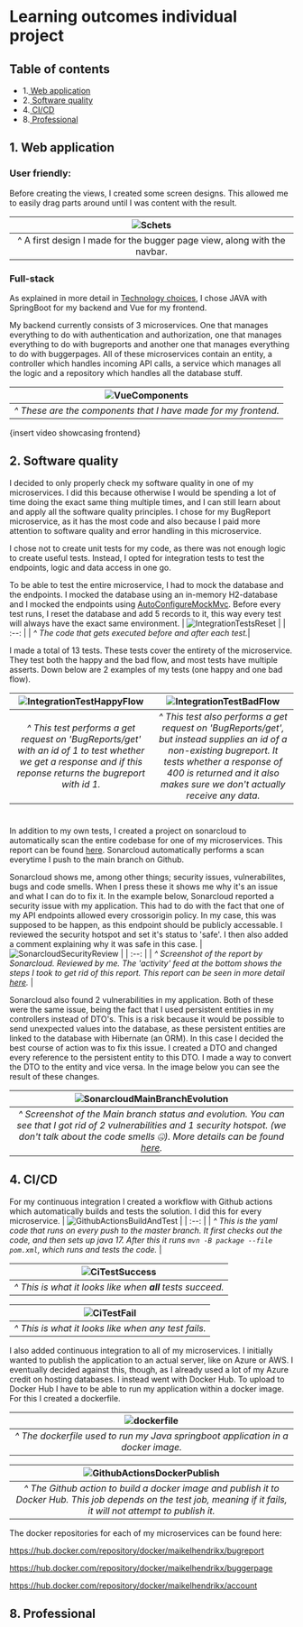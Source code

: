 # Learning outcomes individual project

## Table of contents

- 1.[ Web application](#1-web-application)
- 2.[ Software quality](#2-software-quality)
- 4.[ CI/CD](#4-cicd)
- 8.[ Professional](#8-professional)


## 1. Web application

### User friendly:
Before creating the views, I created some screen designs. This allowed me to easily drag parts around until I was content with the result.

| ![Schets](https://user-images.githubusercontent.com/84376526/169283094-832a330c-2ac4-4685-853b-e7e9d48648a0.png) |
| :--: |
| ^ A first design I made for the bugger page view, along with the navbar. |


### Full-stack
As explained in more detail in [Technology choices](README.md#technology-choices), I chose JAVA with SpringBoot for my backend and Vue for my frontend.

My backend currently consists of 3 microservices. One that manages everything to do with authentication and authorization, one that manages everything to do with bugreports and another one that manages everything to do with buggerpages. All of these microservices contain an entity, a controller which handles incoming API calls, a service which manages all the logic and a repository which handles all the database stuff.



| ![VueComponents](https://user-images.githubusercontent.com/84376526/171408014-27c3e85e-715e-4401-bda4-40a82489c785.png) |
| :--: |
| _^ These are the components that I have made for my frontend._|

{insert video showcasing frontend}


## 2. Software quality
I decided to only properly check my software quality in one of my microservices. I did this because otherwise I would be spending a lot of time doing the exact same thing multiple times, and I can still learn about and apply all the software quality principles. I chose for my BugReport microservice, as it has the most code and also because I paid more attention to software quality and error handling in this microservice.

I chose not to create unit tests for my code, as there was not enough logic to create useful tests. Instead, I opted for integration tests to test the endpoints, logic and data access in one go.

To be able to test the entire microservice, I had to mock the database and the endpoints. I mocked the database using an in-memory H2-database and I mocked the endpoints using [AutoConfigureMockMvc](https://docs.spring.io/spring-boot/docs/current/api/org/springframework/boot/test/autoconfigure/web/servlet/AutoConfigureMockMvc.html). Before every test runs, I reset the database and add 5 records to it, this way every test will always have the exact same environment.
| ![IntegrationTestsReset](https://user-images.githubusercontent.com/84376526/171234647-ac3e3412-b2ea-4cbd-b2e7-0e87e0e9086d.png) |
| :--: |
| _^ The code that gets executed before and after each test._|

I made a total of 13 tests. These tests cover the entirety of the microservice. They test both the happy and the bad flow, and most tests have multiple asserts. Down below are 2 examples of my tests (one happy and one bad flow).

| ![IntegrationTestHappyFlow](https://user-images.githubusercontent.com/84376526/171235360-6ebdb2da-13a5-4611-ac15-e7ab8036c234.png) | ![IntegrationTestBadFlow](https://user-images.githubusercontent.com/84376526/171235379-8220f11b-ba50-4356-94a2-d3e6880099bf.png) |
| :--: | :--: |
| _^ This test performs a get request on 'BugReports/get' with an id of 1 to test whether we get a response and if this reponse returns the bugreport with id 1._ | _^ This test also performs a get request on 'BugReports/get', but instead supplies an id of a non-existing bugreport. It tests whether a response of 400 is returned and it also makes sure we don't actually receive any data._ |

#

In addition to my own tests, I created a project on sonarcloud to automatically scan the entire codebase for one of my microservices. This report can be found [here](https://sonarcloud.io/project/overview?id=MaikelHendrikx1_bugreport). Sonarcloud automatically performs a scan everytime I push to the main branch on Github.

Sonarcloud shows me, among other things; security issues, vulnerabilites, bugs and code smells. When I press these it shows me why it's an issue and what I can do to fix it. In the example below, Sonarcloud reported a security issue with my application. This had to do with the fact that one of my API endpoints allowed every crossorigin policy. In my case, this was supposed to be happen, as this endpoint should be publicly accessable. I reviewed the security hotspot and set it's status to 'safe'. I then also added a comment explaining why it was safe in this case.
| ![SonarcloudSecurityReview](https://user-images.githubusercontent.com/84376526/171207813-c430fd71-5958-4de6-bee6-be7c0620ebab.png) |
| :--: |
| _^ Screenshot of the report by Sonarcloud. Reviewed by me. The 'activity' feed at the bottom shows the steps I took to get rid of this report. This report can be seen in more detail [here](https://sonarcloud.io/project/security_hotspots?id=MaikelHendrikx1_bugreport&hotspots=AYEAfOCwcu6je62Ut3Ix)._ |

Sonarcloud also found 2 vulnerabilities in my application. Both of these were the same issue, being the fact that I used persistent entities in my controllers instead of DTO's. This is a risk because it would be possible to send unexpected values into the database, as these persistent entities are linked to the database with Hibernate (an ORM). In this case I decided the best course of action was to fix this issue. I created a DTO and changed every reference to the persistent entity to this DTO. I made a way to convert the DTO to the entity and vice versa. In the image below you can see the result of these changes.

| ![SonarcloudMainBranchEvolution](https://user-images.githubusercontent.com/84376526/171225363-7f5a2bc1-c7a1-44e4-b510-b85bd169ea67.png) |
| :--: |
| _^ Screenshot of the Main branch status and evolution. You can see that I got rid of 2 vulnerabilities and 1 security hotspot. (we don't talk about the code smells 🤐). More details can be found [here](https://sonarcloud.io/project/overview?id=MaikelHendrikx1_bugreport)._ |

## 4. CI/CD

For my continuous integration I created a workflow with Github actions which automatically builds and tests the solution. I did this for every microservice.
| ![GithubActionsBuildAndTest](https://user-images.githubusercontent.com/84376526/171378736-0997cca0-e535-47cf-b159-ebe156e9f22e.png) |
| :--: |
| _^ This is the yaml code that runs on every push to the master branch. It first checks out the code, and then sets up java 17. After this it runs `mvn -B package --file pom.xml`, which runs and tests the code._ |

| ![CiTestSuccess](https://user-images.githubusercontent.com/84376526/171381017-3e3f84b5-7cfa-4e95-9d06-dad4b1086d78.png) |
| :--: | 
| _^ This is what it looks like when **all** tests succeed._ |

| ![CiTestFail](https://user-images.githubusercontent.com/84376526/171381295-8140cd8a-bb88-49b8-ad88-cdd0eaf197a0.png) |
| :--: | 
| _^ This is what it looks like when any test fails._ |


I also added continuous integration to all of my microservices. I initially wanted to publish the application to an actual server, like on Azure or AWS. I eventually decided against this, though, as I already used a lot of my Azure credit on hosting databases. I instead went with Docker Hub. To upload to Docker Hub I have to be able to run my application within a docker image. For this I created a dockerfile.

| ![dockerfile](https://user-images.githubusercontent.com/84376526/171396851-37569cc3-fab2-416e-a7ab-72ec6360b54e.png) |
| :--: |
| _^ The dockerfile used to run my Java springboot application in a docker image._ |

| ![GithubActionsDockerPublish](https://user-images.githubusercontent.com/84376526/171398115-c4906ba5-bcd6-45b4-b884-6b99d7c0bd4f.png) |
| :--: |
| _^ The Github action to build a docker image and publish it to Docker Hub. This job depends on the test job, meaning if it fails, it will not attempt to publish it._ |

The docker repositories for each of my microservices can be found here:

https://hub.docker.com/repository/docker/maikelhendrikx/bugreport

https://hub.docker.com/repository/docker/maikelhendrikx/buggerpage

https://hub.docker.com/repository/docker/maikelhendrikx/account

## 8. Professional
